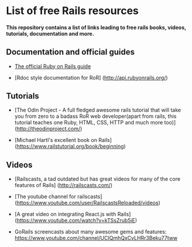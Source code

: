 # List of free Rails resources

#### This repository contains a list of links leading to free rails books, videos, tutorials, documentation and more.

## Documentation and official guides
* [The official Ruby on Rails guide](http://guides.rubyonrails.org/) 

* [Rdoc style documentation for RoR] (http://api.rubyonrails.org/)

## Tutorials
* [The Odin Project - A full fledged awesome rails tutorial that will take you from zero to a badass RoR web developer(apart from rails, this tutorial teaches one Ruby, HTML, CSS, HTTP and much more too)] (http://theodinproject.com/)

* [Michael Hartl's excellent book on Rails] (https://www.railstutorial.org/book/beginning)

## Videos

* [Railscasts, a tad outdated but has great videos for many of the core features of Rails] (http://railscasts.com/)

* [The youtube channel for railscasts] (https://www.youtube.com/user/RailscastsReloaded/videos)

* [A great video on integrating React.js with Rails] (https://www.youtube.com/watch?v=kTSsZrub5iE)

* GoRails screencasts about many awesome gems and features: https://www.youtube.com/channel/UCIQmhQxCvLHRr3Beku77tww
